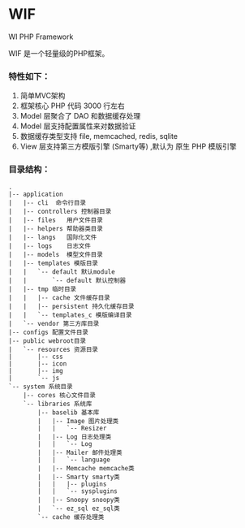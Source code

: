 WIF
===

WI PHP Framework

 WIF 是一个轻量级的PHP框架。

### 特性如下：
1. 简单MVC架构
2. 框架核心 PHP 代码 3000 行左右
3. Model 层聚合了 DAO 和数据缓存处理
4. Model 层支持配置属性来对数据验证
5. 数据缓存类型支持 file, memcached, redis, sqlite
6. View 层支持第三方模版引擎 (Smarty等) ,默认为 原生 PHP 模版引擎

### 目录结构：
    .
    |-- application
    |   |-- cli  命令行目录
    |   |-- controllers 控制器目录
    |   |-- files   用户文件目录
    |   |-- helpers 帮助器类目录
    |   |-- langs   国际化文件
    |   |-- logs    日志文件
    |   |-- models  模型文件目录
    |   |-- templates 模版目录
    |   |   `-- default 默认module
    |   |       `-- default 默认控制器
    |   |-- tmp 临时目录        
    |   |   |-- cache 文件缓存目录
    |   |   |-- persistent 持久化缓存目录
    |   |   `-- templates_c 模版编译目录
    |   `-- vendor 第三方库目录
    |-- configs 配置文件目录
    |-- public webroot目录
    |   `-- resources 资源目录
    |       |-- css
    |       |-- icon
    |       |-- img
    |       `-- js
    `-- system 系统目录
        |-- cores 核心文件目录
        `-- libraries 系统库
            |-- baselib 基本库
            |   |-- Image 图片处理类
            |   |   `-- Resizer 
            |   |-- Log 日志处理类
            |   |   `-- Log
            |   |-- Mailer 邮件处理类
            |   |   `-- language
            |   |-- Memcache memcache类
            |   |-- Smarty smarty类
            |   |   |-- plugins
            |   |   `-- sysplugins
            |   |-- Snoopy snoopy类
            |   `-- ez_sql ez_sql类
            `-- cache 缓存处理类
